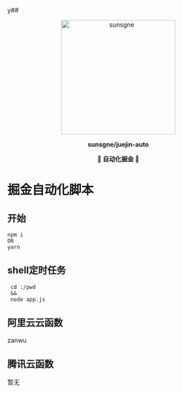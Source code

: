 y## <p align="center"><img width="260px" src="https://cdn.nine1120.cn/logo-i.png" alt="sunsgne"></p>

**<p align="center">sunsgne/juejin-auto</p>**

**<p align="center">🐬 自动化掘金 🐬</p>**

# 掘金自动化脚本

## 开始
 ```
 npm i
 OR
 yarn 
 ```

## shell定时任务
```shell
 cd :/pwd
 &&
 node app.js
```

## 阿里云云函数
zanwu
## 腾讯云函数
暂无
